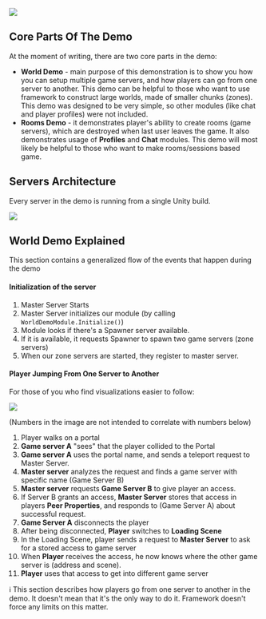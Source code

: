 ![](http://i.imgur.com/IHbHOxT.png)

## Core Parts Of The Demo

At the moment of writing, there are two core parts in the demo:

* **World Demo** - main purpose of this demonstration is to show you how you can setup multiple game servers, and how players can go from one server to another. This demo can be helpful to those who want to use framework to construct large worlds, made of smaller chunks (zones). This demo was designed to be very simple, so other modules (like chat and player profiles) were not included.
* **Rooms Demo** - it demonstrates player's ability to create rooms (game servers), which are destroyed when last user leaves the game. It also demonstrates usage of **Profiles** and **Chat** modules. This demo will most likely be helpful to those who want to make rooms/sessions based game.

## Servers Architecture

Every server in the demo is running from a single Unity build.

![](http://i.imgur.com/SpDvYLo.png)

## World Demo Explained

This section contains a generalized flow of the events that happen during the demo

#### Initialization of the server

1. Master Server Starts
1. Master Server initializes our module (by calling `WorldDemoModule.Initialize()`)
1. Module looks if there's a Spawner server available.
1. If it is available, it requests Spawner to spawn two game servers (zone servers)
1. When our zone servers are started, they register to master server.

#### Player Jumping From One Server to Another

For those of you who find visualizations easier to follow: 

![](http://i.imgur.com/ezZ5pHl.png)

(Numbers in the image are not intended to correlate with numbers below)

1. Player walks on a portal
1. **Game server A** "sees" that the player collided to the Portal
1. **Game server A** uses the portal name, and sends a teleport request to Master Server.
1. **Master server** analyzes the request and finds a game server with specific name (Game Server B)
1. **Master server** requests **Game Server B** to give player an access.
1. If Server B grants an access, **Master Server** stores that access in players **Peer Properties**, and responds to (Game Server A) about successful request.
1. **Game Server A** disconnects the player
1. After being disconnected, **Player** switches to **Loading Scene**
1. In the Loading Scene, player sends a request to **Master Server** to ask for a stored access to game server
1. When **Player** receives the access, he now knows where the other game server is (address and scene).
1. **Player** uses that access to get into different game server

ℹ️ This section describes how players go from one server to another in the demo. It doesn't mean that it's the only way to do it. Framework doesn't force any limits on this matter.